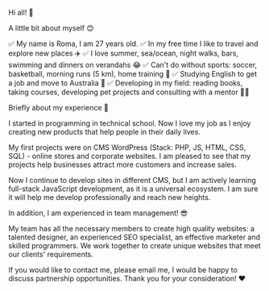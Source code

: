 Hi all! 👋

A little bit about myself 😊

✅ My name is Roma, I am 27 years old.
✅ In my free time I like to travel and explore new places ✈️
✅ I love summer, sea/ocean, night walks, bars, swimming and dinners on verandahs 😂
✅ Can't do without sports: soccer, basketball, morning runs (5 km), home training 💪
✅ Studying English to get a job and move to Australia 🎉
✅ Developing in my field: reading books, taking courses, developing pet projects and consulting with a mentor 👨‍💻

Briefly about my experience 💫

I started in programming in technical school. Now I love my job as I enjoy creating new products that help people in their daily lives.

My first projects were on CMS WordPress (Stack: PHP, JS, HTML, CSS, SQL) - online stores and corporate websites. I am pleased to see that my projects help businesses attract more customers and increase sales.

Now I continue to develop sites in different CMS, but I am actively learning full-stack JavaScript development, as it is a universal ecosystem. I am sure it will help me develop professionally and reach new heights.

In addition, I am experienced in team management! 😎 

My team has all the necessary members to create high quality websites: a talented designer, an experienced SEO specialist, an effective marketer and skilled programmers. We work together to create unique websites that meet our clients' requirements.

If you would like to contact me, please email me, I would be happy to discuss partnership opportunities. Thank you for your consideration! ❤
